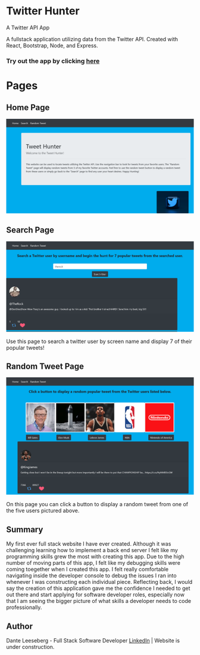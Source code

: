 # Twitter Hunter
A Twitter API App

A fullstack application utilizing data from the Twitter API. Created with React, Bootstrap, Node, and Express. 

### Try out the app by clicking [here](https://wandering-frost-1321.herokuapp.com/)

# Pages 

## Home Page 

![Home_Page](Home_Page.png)

## Search Page 

![Search_page](Search_Page.png)

Use this page to search a twitter user by screen name and display 7 of their popular tweets!

## Random Tweet Page 

![Random_Page](Random_Page.png)

On this page you can click a button to display a random tweet from one of the five users pictured above. 

## Summary 

My first ever full stack website I have ever created. Although it was challenging learning how to implement a back end server I felt like my programming skills grew the most with creating this app. Due to the high number of moving parts of this app, I felt like my debugging skills were coming toegether when I created this app. I felt really comfortable navigating inside the developer console to debug the issues I ran into whenever I was constructing each individual piece. Reflecting back, I would say the creation of this application gave me the confidence I needed to get out there and start applying for software developer roles, especially now that I am seeing the bigger picture of what skills a developer needs to code professionally. 

## Author 

Dante Leeseberg - Full Stack Software Developer [LinkedIn](https://www.linkedin.com/in/dante-leeseberg-bba05883/) | Website is under construction. 